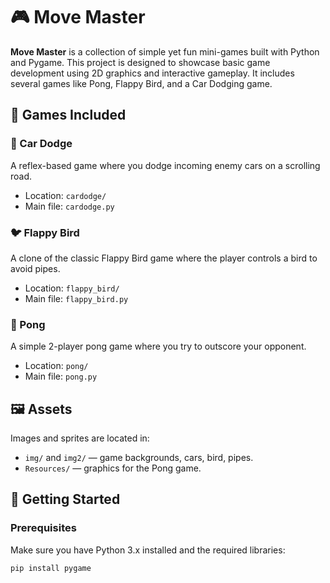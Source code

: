 # 🎮 Move Master

**Move Master** is a collection of simple yet fun mini-games built with Python and Pygame. This project is designed to showcase basic game development using 2D graphics and interactive gameplay. It includes several games like Pong, Flappy Bird, and a Car Dodging game.

## 🧩 Games Included

### 🚗 Car Dodge
A reflex-based game where you dodge incoming enemy cars on a scrolling road.

- Location: `cardodge/`
- Main file: `cardodge.py`

### 🐦 Flappy Bird
A clone of the classic Flappy Bird game where the player controls a bird to avoid pipes.

- Location: `flappy_bird/`
- Main file: `flappy_bird.py`

### 🏓 Pong
A simple 2-player pong game where you try to outscore your opponent.

- Location: `pong/`
- Main file: `pong.py`

## 🖼️ Assets

Images and sprites are located in:
- `img/` and `img2/` — game backgrounds, cars, bird, pipes.
- `Resources/` — graphics for the Pong game.

## 🚀 Getting Started

### Prerequisites

Make sure you have Python 3.x installed and the required libraries:

```bash
pip install pygame

